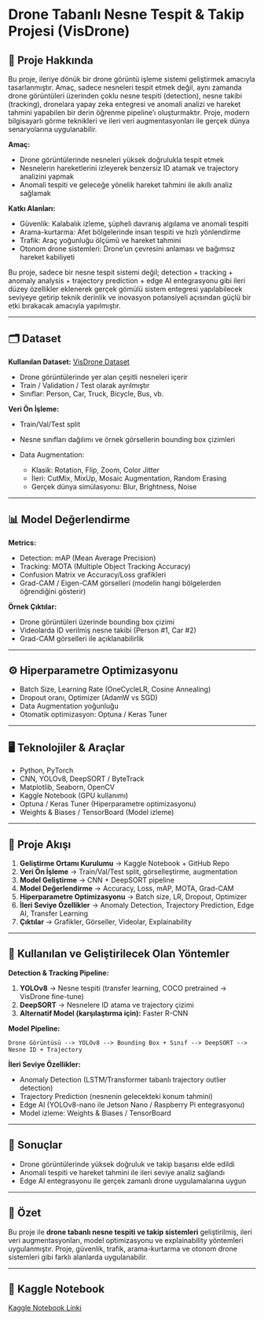 # Drone Tabanlı Nesne Tespit & Takip Projesi (VisDrone)

## 📌 Proje Hakkında

Bu proje, ileriye dönük bir drone görüntü işleme sistemi geliştirmek amacıyla tasarlanmıştır. Amaç, sadece nesneleri tespit etmek değil, aynı zamanda drone görüntüleri üzerinden çoklu nesne tespiti (detection), nesne takibi (tracking), dronelara yapay zeka entegresi ve anomali analizi ve hareket tahmini yapabilen bir derin öğrenme pipeline’ı oluşturmaktır. Proje, modern bilgisayarlı görme teknikleri ve ileri veri augmentasyonları ile gerçek dünya senaryolarına uygulanabilir.

**Amaç:**

* Drone görüntülerinde nesneleri yüksek doğrulukla tespit etmek
* Nesnelerin hareketlerini izleyerek benzersiz ID atamak ve trajectory analizini yapmak
* Anomali tespiti ve geleceğe yönelik hareket tahmini ile akıllı analiz sağlamak

**Katkı Alanları:**

* Güvenlik: Kalabalık izleme, şüpheli davranış algılama ve anomali tespiti
* Arama-kurtarma: Afet bölgelerinde insan tespiti ve hızlı yönlendirme
* Trafik: Araç yoğunluğu ölçümü ve hareket tahmini
* Otonom drone sistemleri: Drone’un çevresini anlaması ve bağımsız hareket kabiliyeti

Bu proje, sadece bir nesne tespit sistemi değil; detection + tracking + anomaly analysis + trajectory prediction + edge AI entegrasyonu gibi ileri düzey özellikler eklenerek gerçek gömülü sistem entegresi yapılabilecek seviyeye getirip teknik derinlik ve inovasyon potansiyeli açısından güçlü bir etki bırakacak amacıyla yapılmıştır.

---

## 🗂 Dataset

**Kullanılan Dataset:** [VisDrone Dataset](https://www.kaggle.com/datasets/kushagrapandya/visdrone-dataset)

* Drone görüntülerinde yer alan çeşitli nesneleri içerir
* Train / Validation / Test olarak ayrılmıştır
* Sınıflar: Person, Car, Truck, Bicycle, Bus, vb.

**Veri Ön İşleme:**

* Train/Val/Test split
* Nesne sınıfları dağılımı ve örnek görsellerin bounding box çizimleri
* Data Augmentation:

  * Klasik: Rotation, Flip, Zoom, Color Jitter
  * İleri: CutMix, MixUp, Mosaic Augmentation, Random Erasing
  * Gerçek dünya simülasyonu: Blur, Brightness, Noise

---

## 📊 Model Değerlendirme

**Metrics:**

* Detection: mAP (Mean Average Precision)
* Tracking: MOTA (Multiple Object Tracking Accuracy)
* Confusion Matrix ve Accuracy/Loss grafikleri
* Grad-CAM / Eigen-CAM görselleri (modelin hangi bölgelerden öğrendiğini gösterir)

**Örnek Çıktılar:**

* Drone görüntüleri üzerinde bounding box çizimi
* Videolarda ID verilmiş nesne takibi (Person #1, Car #2)
* Grad-CAM görselleri ile açıklanabilirlik

---

## ⚙️ Hiperparametre Optimizasyonu

* Batch Size, Learning Rate (OneCycleLR, Cosine Annealing)
* Dropout oranı, Optimizer (AdamW vs SGD)
* Data Augmentation yoğunluğu
* Otomatik optimizasyon: Optuna / Keras Tuner

---

## 🖥 Teknolojiler & Araçlar

* Python, PyTorch
* CNN, YOLOv8, DeepSORT / ByteTrack
* Matplotlib, Seaborn, OpenCV
* Kaggle Notebook (GPU kullanımı)
* Optuna / Keras Tuner (Hiperparametre optimizasyonu)
* Weights & Biases / TensorBoard (Model izleme)

---

## 📁 Proje Akışı

1. **Geliştirme Ortamı Kurulumu** → Kaggle Notebook + GitHub Repo
2. **Veri Ön İşleme** → Train/Val/Test split, görselleştirme, augmentation
3. **Model Geliştirme** → CNN + DeepSORT pipeline
4. **Model Değerlendirme** → Accuracy, Loss, mAP, MOTA, Grad-CAM
5. **Hiperparametre Optimizasyonu** → Batch size, LR, Dropout, Optimizer
6. **İleri Seviye Özellikler** → Anomaly Detection, Trajectory Prediction, Edge AI, Transfer Learning
7. **Çıktılar** → Grafikler, Görseller, Videolar, Explainability

---
## 🧠 Kullanılan ve Geliştirilecek Olan Yöntemler

**Detection & Tracking Pipeline:**

1. **YOLOv8** → Nesne tespiti (transfer learning, COCO pretrained → VisDrone fine-tune)
2. **DeepSORT** → Nesnelere ID atama ve trajectory çizimi
3. **Alternatif Model (karşılaştırma için):** Faster R-CNN

**Model Pipeline:**

```
Drone Görüntüsü --> YOLOv8 --> Bounding Box + Sınıf --> DeepSORT --> Nesne ID + Trajectory
```

**İleri Seviye Özellikler:**

* Anomaly Detection (LSTM/Transformer tabanlı trajectory outlier detection)
* Trajectory Prediction (nesnenin gelecekteki konum tahmini)
* Edge AI (YOLOv8-nano ile Jetson Nano / Raspberry Pi entegrasyonu)
* Model izleme: Weights & Biases / TensorBoard

---

## 📎 Sonuçlar

* Drone görüntülerinde yüksek doğruluk ve takip başarısı elde edildi
* Anomali tespiti ve hareket tahmini ile ileri seviye analiz sağlandı
* Edge AI entegrasyonu ile gerçek zamanlı drone uygulamalarına uygun



---

## 🎯 Özet

Bu proje ile **drone tabanlı nesne tespiti ve takip sistemleri** geliştirilmiş, ileri veri augmentasyonları, model optimizasyonu ve explainability yöntemleri uygulanmıştır. Proje, güvenlik, trafik, arama-kurtarma ve otonom drone sistemleri gibi farklı alanlarda uygulanabilir.

---

## 🔗 Kaggle Notebook

[Kaggle Notebook Linki]([https://www.kaggle.com/your-notebook-link](https://www.kaggle.com/code/damlaalper/deeplearningbootcamp))
